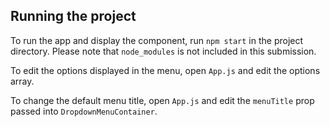 ## Running the project

To run the app and display the component, run `npm start` in the project directory. Please
note that `node_modules` is not included in this submission.

To edit the options displayed in the menu, open `App.js` and edit the options array.

To change the default menu title, open `App.js` and edit the `menuTitle` prop passed into `DropdownMenuContainer`.
